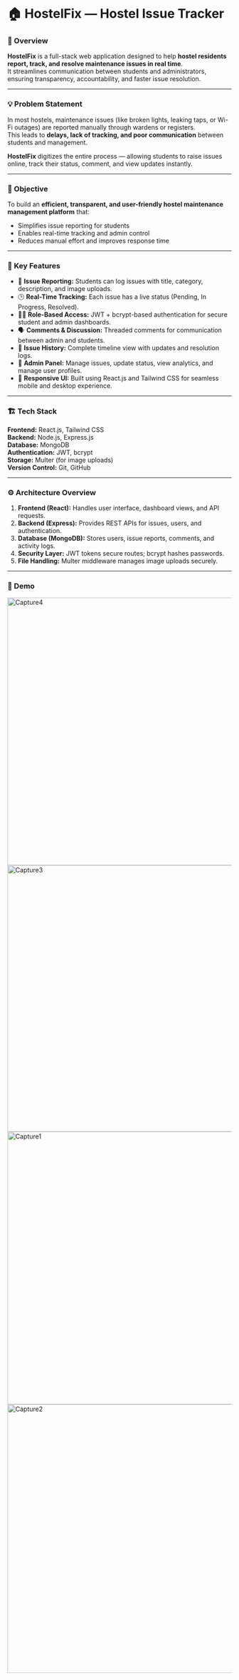# 🏠 HostelFix — Hostel Issue Tracker

### 🚀 Overview
**HostelFix** is a full-stack web application designed to help **hostel residents report, track, and resolve maintenance issues in real time**.  
It streamlines communication between students and administrators, ensuring transparency, accountability, and faster issue resolution.

---

### 💡 Problem Statement
In most hostels, maintenance issues (like broken lights, leaking taps, or Wi-Fi outages) are reported manually through wardens or registers.  
This leads to **delays, lack of tracking, and poor communication** between students and management.  

**HostelFix** digitizes the entire process — allowing students to raise issues online, track their status, comment, and view updates instantly.

---

### 🎯 Objective
To build an **efficient, transparent, and user-friendly hostel maintenance management platform** that:
- Simplifies issue reporting for students  
- Enables real-time tracking and admin control  
- Reduces manual effort and improves response time  

---

### 🧩 Key Features
- 🧾 **Issue Reporting:** Students can log issues with title, category, description, and image uploads.  
- 🕒 **Real-Time Tracking:** Each issue has a live status (Pending, In Progress, Resolved).  
- 🧑‍💻 **Role-Based Access:** JWT + bcrypt-based authentication for secure student and admin dashboards.  
- 🗣️ **Comments & Discussion:** Threaded comments for communication between admin and students.  
- 🧮 **Issue History:** Complete timeline view with updates and resolution logs.  
- 🧰 **Admin Panel:** Manage issues, update status, view analytics, and manage user profiles.  
- 📱 **Responsive UI:** Built using React.js and Tailwind CSS for seamless mobile and desktop experience.  

---

### 🏗️ Tech Stack
**Frontend:** React.js, Tailwind CSS  
**Backend:** Node.js, Express.js  
**Database:** MongoDB  
**Authentication:** JWT, bcrypt  
**Storage:** Multer (for image uploads)  
**Version Control:** Git, GitHub  

---

### ⚙️ Architecture Overview
1. **Frontend (React):** Handles user interface, dashboard views, and API requests.  
2. **Backend (Express):** Provides REST APIs for issues, users, and authentication.  
3. **Database (MongoDB):** Stores users, issue reports, comments, and activity logs.  
4. **Security Layer:** JWT tokens secure routes; bcrypt hashes passwords.  
5. **File Handling:** Multer middleware manages image uploads securely.


---

### 📸 Demo
<img width="1366" height="602" alt="Capture4" src="https://github.com/user-attachments/assets/3c3ec3a9-4aca-4220-b0d9-f7563d57e873" />
<img width="1366" height="599" alt="Capture3" src="https://github.com/user-attachments/assets/e794825a-40b3-4770-b940-551ce24e5630" />
<img width="1355" height="613" alt="Capture1" src="https://github.com/user-attachments/assets/6541ad06-5874-44a3-8ae4-211be0cf90b3" />
<img width="1366" height="604" alt="Capture2" src="https://github.com/user-attachments/assets/77f6a907-2e4a-4654-a7d6-ac9a6c4a9257" />


